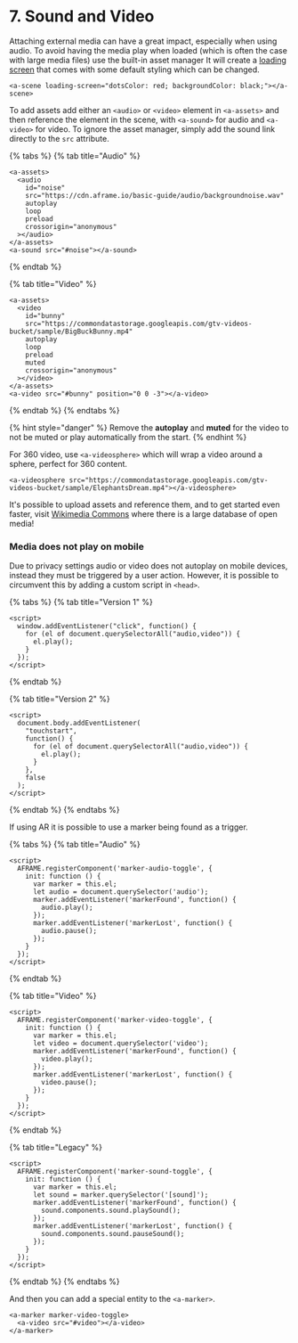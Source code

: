 # 7. Sound and Video

Attaching external media can have a great impact, especially when using audio. To avoid having the media play when loaded \(which is often the case with large media files\) use the built-in asset manager It will create a [loading screen](https://github.com/aframevr/aframe/blob/master/docs/components/loading-screen.md) that comes with some default styling which can be changed.

```markup
<a-scene loading-screen="dotsColor: red; backgroundColor: black;"></a-scene>
```

To add assets add either an `<audio>` or `<video>` element in `<a-assets>` and then reference the element in the scene, with `<a-sound>` for audio and `<a-video>` for video. To ignore the asset manager, simply add the sound link directly to the `src` attribute.

{% tabs %}
{% tab title="Audio" %}
```markup
<a-assets>
  <audio
    id="noise"
    src="https://cdn.aframe.io/basic-guide/audio/backgroundnoise.wav"
    autoplay
    loop
    preload
    crossorigin="anonymous"
  ></audio>
</a-assets>
<a-sound src="#noise"></a-sound>
```
{% endtab %}

{% tab title="Video" %}
```markup
<a-assets>
  <video
    id="bunny"
    src="https://commondatastorage.googleapis.com/gtv-videos-bucket/sample/BigBuckBunny.mp4"
    autoplay
    loop
    preload
    muted
    crossorigin="anonymous"
  ></video>
</a-assets>
<a-video src="#bunny" position="0 0 -3"></a-video>
```
{% endtab %}
{% endtabs %}

{% hint style="danger" %}
Remove the **autoplay** and **muted** for the video to not be muted or play automatically from the start.
{% endhint %}

For 360 video, use `<a-videosphere>` which will wrap a video around a sphere, perfect for 360 content.

```markup
<a-videosphere src="https://commondatastorage.googleapis.com/gtv-videos-bucket/sample/ElephantsDream.mp4"></a-videosphere>
```

It's possible to upload assets and reference them, and to get started even faster, visit [Wikimedia Commons](https://commons.wikimedia.org/wiki/Main_Page) where there is a large database of open media!

### Media does not play on mobile

Due to privacy settings audio or video does not autoplay on mobile devices, instead they must be triggered by a user action.  However, it is possible to circumvent this by adding a custom script in `<head>`.

{% tabs %}
{% tab title="Version 1" %}
```markup
<script>
  window.addEventListener("click", function() {
    for (el of document.querySelectorAll("audio,video")) {
      el.play();
    }
  });
</script>
```
{% endtab %}

{% tab title="Version 2" %}
```markup
<script>
  document.body.addEventListener(
    "touchstart",
    function() {
      for (el of document.querySelectorAll("audio,video")) {
        el.play();
      }
    },
    false
  );
</script>
```
{% endtab %}
{% endtabs %}

If using AR it is possible to use a marker being found as a trigger.

{% tabs %}
{% tab title="Audio" %}
```markup
<script>
  AFRAME.registerComponent('marker-audio-toggle', {
    init: function () {
      var marker = this.el;
      let audio = document.querySelector('audio');
      marker.addEventListener('markerFound', function() {
        audio.play();
      });
      marker.addEventListener('markerLost', function() {
        audio.pause();
      });
    }
  });
</script>
```
{% endtab %}

{% tab title="Video" %}
```markup
<script>
  AFRAME.registerComponent('marker-video-toggle', {
    init: function () {
      var marker = this.el;
      let video = document.querySelector('video');
      marker.addEventListener('markerFound', function() {
        video.play();
      });
      marker.addEventListener('markerLost', function() {
        video.pause();
      });
    }
  });
</script>
```
{% endtab %}

{% tab title="Legacy" %}
```markup
<script>
  AFRAME.registerComponent('marker-sound-toggle', {
    init: function () {
      var marker = this.el;
      let sound = marker.querySelector('[sound]');
      marker.addEventListener('markerFound', function() {
        sound.components.sound.playSound();
      });
      marker.addEventListener('markerLost', function() {
        sound.components.sound.pauseSound();
      });
    }
  });
</script>
```
{% endtab %}
{% endtabs %}

And then you can add a special entity to the `<a-marker>`.

```markup
<a-marker marker-video-toggle>
  <a-video src="#video"></a-video>
</a-marker>
```

